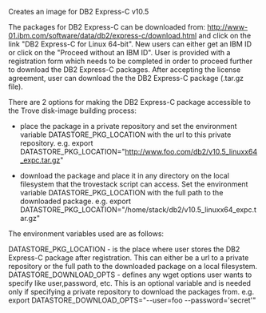  Creates an image for DB2 Express-C v10.5

 The packages for DB2 Express-C can be downloaded from:
 http://www-01.ibm.com/software/data/db2/express-c/download.html
 and click on the link "DB2 Express-C for Linux 64-bit".
 New users can either get an IBM ID or click on the "Proceed without an
 IBM ID". User is provided with a registration form which needs to be
 completed in order to proceed further to download the DB2 Express-C
 packages. After accepting the license agreement, user can download the
 the DB2 Express-C package (.tar.gz file).

 There are 2 options for making the DB2 Express-C package accessible to
 the Trove disk-image building process:
  - place the package in a private repository and set the environment
    variable DATASTORE_PKG_LOCATION with the url to this private
    repository.
    e.g. export DATASTORE_PKG_LOCATION="http://www.foo.com/db2/v10.5_linuxx64_expc.tar.gz"

  - download the package and place it in any directory on the local
    filesystem that the trovestack script can access. Set the
    environment variable DATASTORE_PKG_LOCATION with the full path to
    the downloaded package.
    e.g. export DATASTORE_PKG_LOCATION="/home/stack/db2/v10.5_linuxx64_expc.tar.gz"

 The environment variables used are as follows:

 DATASTORE_PKG_LOCATION - is the place where user stores the DB2
             Express-C package after registration. This can either be a
             url to a private repository or the full path to the
             downloaded package on a local filesystem.
 DATASTORE_DOWNLOAD_OPTS - defines any wget options user wants to specify
             like user,password, etc. This is an optional variable and is
             needed only if specifying a private repository to download
             the packages from.
    e.g. export DATASTORE_DOWNLOAD_OPTS="--user=foo --password='secret'"

